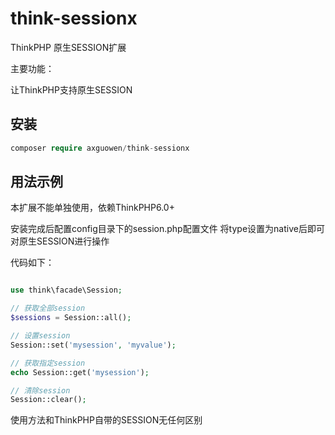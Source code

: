 # think-sessionx

ThinkPHP 原生SESSION扩展

主要功能：

让ThinkPHP支持原生SESSION

## 安装

~~~php
composer require axguowen/think-sessionx
~~~

## 用法示例

本扩展不能单独使用，依赖ThinkPHP6.0+

安装完成后配置config目录下的session.php配置文件
将type设置为native后即可对原生SESSION进行操作

代码如下：

~~~php

use think\facade\Session;

// 获取全部session
$sessions = Session::all();

// 设置session
Session::set('mysession', 'myvalue');

// 获取指定session
echo Session::get('mysession');

// 清除session
Session::clear();

~~~

使用方法和ThinkPHP自带的SESSION无任何区别